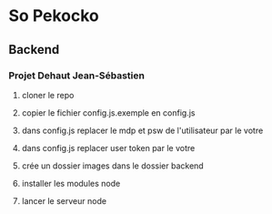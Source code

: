 # So Pekocko 
## Backend
### Projet Dehaut Jean-Sébastien 


1. cloner le repo
2. copier le fichier config.js.exemple en config.js
3. dans config.js replacer le mdp et psw de l'utilisateur par le votre 
4. dans config.js replacer user token par le votre 

5. crée un dossier images dans le dossier backend 

6. installer les modules node 
7. lancer le serveur node